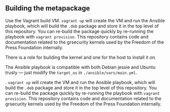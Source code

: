 ## Building the metapackage

Use the Vagrant build VM. `vagrant up` will create the VM and run the Ansible playbook, which will build the `.deb` package and store it in the top level of this repository. You can re-build the package quickly by re-running the playbook with `vagrant provision`.
This repository contains code and documentation related to the grsecurity kernels used by the Freedom of the Press Foundation internally.

There is a role for building the kernel and one for the host to install it on.

The Ansible playbook is compatible with both Debian jessie and Ubuntu trusty — just modify the `target_os` in `./ansible/vars/main.yml`.

. `vagrant up` will create the VM and run the Ansible playbook, which will build the `.deb` package and store it in the top level of this repository. You can re-build the package quickly by re-running the playbook with `vagrant provision`.
This repository contains code and documentation related to the grsecurity kernels used by the Freedom of the Press Foundation internally.
